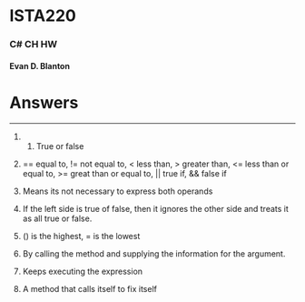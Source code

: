 

# ISTA220
### C# CH  HW

#### Evan D. Blanton

# Answers

---





1.	1.	True or false

2.	== equal to, != not equal to, < less than, > greater than, <= less than or equal to, >= great than or equal to, || true if, && false if
3.	Means its not necessary to express both operands
4.	If the left side is true of false, then it ignores the other side and treats it as all true or false.
5.	() is the highest, = is the lowest
6.	By calling the method and supplying the information for the argument.
7.	Keeps executing the expression
8.	A method that calls itself to fix itself
